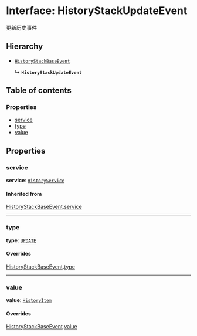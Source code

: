 # Interface: HistoryStackUpdateEvent

更新历史事件

## Hierarchy

* [`HistoryStackBaseEvent`](/en/auto-docs/fixed-layout-editor/interfaces/HistoryStackBaseEvent.md)

  ↳ **`HistoryStackUpdateEvent`**

## Table of contents

### Properties

* [service](/en/auto-docs/fixed-layout-editor/interfaces/HistoryStackUpdateEvent.md#service)
* [type](/en/auto-docs/fixed-layout-editor/interfaces/HistoryStackUpdateEvent.md#type)
* [value](/en/auto-docs/fixed-layout-editor/interfaces/HistoryStackUpdateEvent.md#value)

## Properties

### service

**service**: [`HistoryService`](/en/auto-docs/fixed-layout-editor/classes/HistoryService.md)

#### Inherited from

[HistoryStackBaseEvent](/en/auto-docs/fixed-layout-editor/interfaces/HistoryStackBaseEvent.md).[service](/en/auto-docs/fixed-layout-editor/interfaces/HistoryStackBaseEvent.md#service)

***

### type

**type**: [`UPDATE`](/en/auto-docs/fixed-layout-editor/enums/HistoryStackChangeType.md#update)

#### Overrides

[HistoryStackBaseEvent](/en/auto-docs/fixed-layout-editor/interfaces/HistoryStackBaseEvent.md).[type](/en/auto-docs/fixed-layout-editor/interfaces/HistoryStackBaseEvent.md#type)

***

### value

**value**: [`HistoryItem`](/en/auto-docs/fixed-layout-editor/interfaces/HistoryItem.md)

#### Overrides

[HistoryStackBaseEvent](/en/auto-docs/fixed-layout-editor/interfaces/HistoryStackBaseEvent.md).[value](/en/auto-docs/fixed-layout-editor/interfaces/HistoryStackBaseEvent.md#value)
